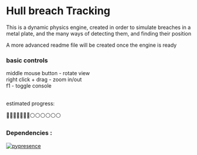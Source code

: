 # Hull breach Tracking
This is a dynamic physics engine, created in order to simulate breaches in a metal plate, and the many ways of detecting them, and finding their position <br>

A more advanced readme file will be created once the engine is ready<br>
### basic controls
middle mouse button - rotate view<br>
right click + drag - zoom in/out<br>
f1 - toggle console<br><br>

estimated progress:

🔵🔵🔵🔵🔵🔵🔵⚪️⚪️⚪️⚪️⚪️⚪️



### Dependencies :

[![pypresence](https://img.shields.io/badge/using-pypresence-00bb88.svg?style=for-the-badge&logo=discord&logoWidth=20)](https://github.com/qwertyquerty/pypresence)

